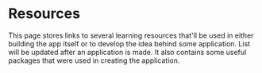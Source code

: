 # Resources

This page stores links to several learning resources that'll be used in either building the app itself or to develop the idea behind some application. List will be updated after an application is made. It also contains some useful packages that were used in creating the application. 